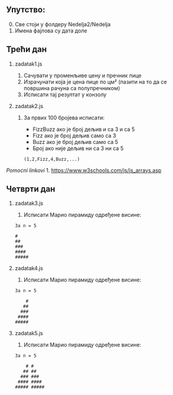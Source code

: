 
## Упутство:

0. Све стоји у фолдеру Nedelja2/Nedelja
1. Имена фајлова су дата доле


## Трећи дан


1. zadatak1.js
    1. Сачувати у променљиве цену и пречник пице
    2. Израчунати која је цена пице по цм² (пазити на то да се површина рачуна са полупречником)
    3. Исписати тај резултат у конзолу

2. zadatak2.js
    1. За првих 100 бројева исписати:
        * FizzBuzz ако је број дељив и са 3 и са 5
        * Fizz ако је број дељив само са 3
        * Buzz ако је број дељив само са 5
        * Број ако није дељив ни са 3 ни са 5

        ```(1,2,Fizz,4,Buzz,...)```

*Pomocni linkovi*
    1. https://www.w3schools.com/js/js_arrays.asp

## Четврти дан

1. zadatak3.js
    1. Исписати Марио пирамиду одређене висине:
    
    ```
    За n = 5

    #
    ##
    ###
    ####
    #####
    ```

2. zadatak4.js
    1. Исписати Марио пирамиду одређене висине:
    
    ```
    За n = 5

        #
       ## 
      ###
     ####   
    #####
    ```

3. zadatak5.js
    1. Исписати Марио пирамиду одређене висине:
    
    ```
    За n = 5

        # #
       ## ##
      ### ###
     #### ####  
    ##### #####
    ```